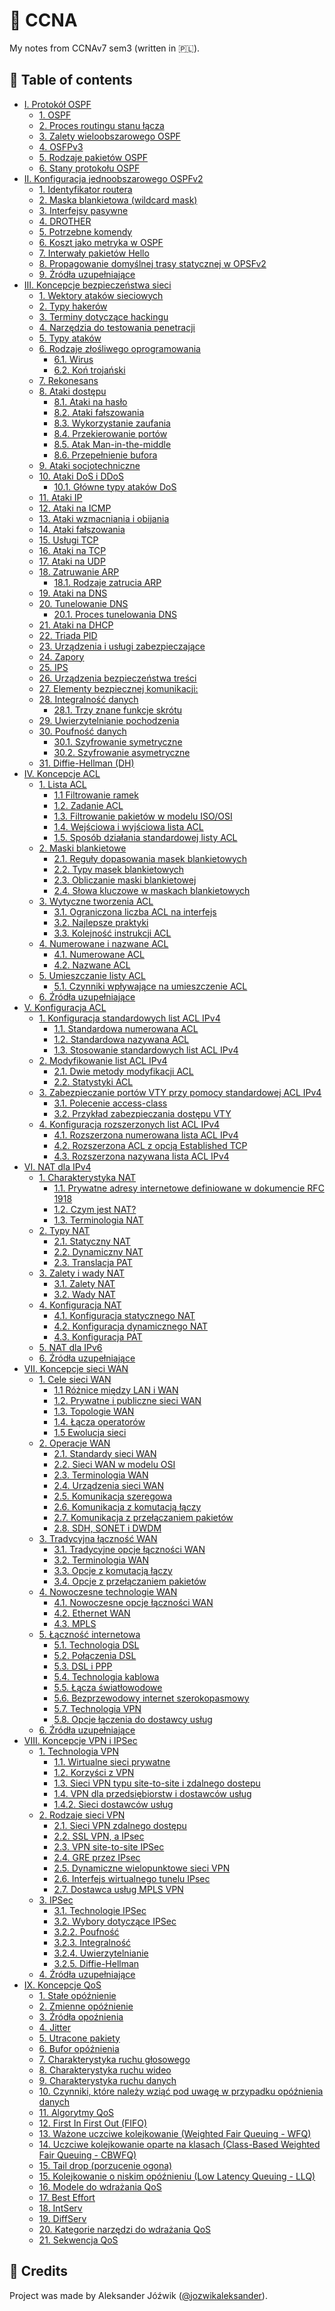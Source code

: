 # 📝 CCNA

My notes from CCNAv7 sem3 (written in 🇵🇱).

## 📜 Table of contents

<ul>
<li><a href="http://aleksanderjozwik.me/ccnav7_sem3/#i.-protokół-ospf">I. Protokół OSPF</a>
<ul>
<li><a href="http://aleksanderjozwik.me/ccnav7_sem3/#ospf">1. OSPF</a></li>
<li><a href="http://aleksanderjozwik.me/ccnav7_sem3/#proces-routingu-stanu-łącza">2. Proces routingu stanu łącza</a></li>
<li><a href="http://aleksanderjozwik.me/ccnav7_sem3/#zalety-wieloobszarowego-ospf">3. Zalety wieloobszarowego OSPF</a></li>
<li><a href="http://aleksanderjozwik.me/ccnav7_sem3/#osfpv3">4. OSFPv3</a></li>
<li><a href="http://aleksanderjozwik.me/ccnav7_sem3/#rodzaje-pakietów-ospf">5. Rodzaje pakietów OSPF</a></li>
<li><a href="http://aleksanderjozwik.me/ccnav7_sem3/#stany-protokołu-ospf">6. Stany protokołu OSPF</a></li>
</ul></li>
<li><a href="http://aleksanderjozwik.me/ccnav7_sem3/#ii.-konfiguracja-jednoobszarowego-ospfv2">II. Konfiguracja jednoobszarowego OSPFv2</a>
<ul>
<li><a href="http://aleksanderjozwik.me/ccnav7_sem3/#identyfikator-routera">1. Identyfikator routera</a></li>
<li><a href="http://aleksanderjozwik.me/ccnav7_sem3/#maska-blankietowa-wildcard-mask">2. Maska blankietowa (wildcard mask)</a></li>
<li><a href="http://aleksanderjozwik.me/ccnav7_sem3/#interfejsy-pasywne">3. Interfejsy pasywne</a></li>
<li><a href="http://aleksanderjozwik.me/ccnav7_sem3/#drother">4. DROTHER</a></li>
<li><a href="http://aleksanderjozwik.me/ccnav7_sem3/#potrzebne-komendy">5. Potrzebne komendy</a></li>
<li><a href="http://aleksanderjozwik.me/ccnav7_sem3/#koszt-jako-metryka-w-ospf">6. Koszt jako metryka w OSPF</a></li>
<li><a href="http://aleksanderjozwik.me/ccnav7_sem3/#interwały-pakietów-hello">7. Interwały pakietów Hello</a></li>
<li><a href="http://aleksanderjozwik.me/ccnav7_sem3/#propagowanie-domyślnej-trasy-statycznej-w-opsfv2">8. Propagowanie domyślnej trasy statycznej w OPSFv2</a></li>
<li><a href="http://aleksanderjozwik.me/ccnav7_sem3/#źródła-uzupełniające">9. Źródła uzupełniające</a></li>
</ul></li>
<li><a href="http://aleksanderjozwik.me/ccnav7_sem3/#iii.-koncepcje-bezpieczeństwa-sieci">III. Koncepcje bezpieczeństwa sieci</a>
<ul>
<li><a href="http://aleksanderjozwik.me/ccnav7_sem3/#wektory-ataków-sieciowych">1. Wektory ataków sieciowych</a></li>
<li><a href="http://aleksanderjozwik.me/ccnav7_sem3/#typy-hakerów">2. Typy hakerów</a></li>
<li><a href="http://aleksanderjozwik.me/ccnav7_sem3/#terminy-dotyczące-hackingu">3. Terminy dotyczące hackingu</a></li>
<li><a href="http://aleksanderjozwik.me/ccnav7_sem3/#narzędzia-do-testowania-penetracji">4. Narzędzia do testowania penetracji</a></li>
<li><a href="http://aleksanderjozwik.me/ccnav7_sem3/#typy-ataków">5. Typy ataków</a></li>
<li><a href="http://aleksanderjozwik.me/ccnav7_sem3/#rodzaje-złośliwego-oprogramowania">6. Rodzaje złośliwego oprogramowania</a>
<ul>
<li><a href="http://aleksanderjozwik.me/ccnav7_sem3/#wirus">6.1. Wirus</a></li>
<li><a href="http://aleksanderjozwik.me/ccnav7_sem3/#koń-trojański">6.2. Koń trojański</a></li>
</ul></li>
<li><a href="http://aleksanderjozwik.me/ccnav7_sem3/#rekonesans">7. Rekonesans</a></li>
<li><a href="http://aleksanderjozwik.me/ccnav7_sem3/#ataki-dostępu">8. Ataki dostępu</a>
<ul>
<li><a href="http://aleksanderjozwik.me/ccnav7_sem3/#ataki-na-hasło">8.1. Ataki na hasło</a></li>
<li><a href="http://aleksanderjozwik.me/ccnav7_sem3/#ataki-fałszowania">8.2. Ataki fałszowania</a></li>
<li><a href="http://aleksanderjozwik.me/ccnav7_sem3/#wykorzystanie-zaufania">8.3. Wykorzystanie zaufania</a></li>
<li><a href="http://aleksanderjozwik.me/ccnav7_sem3/#przekierowanie-portów">8.4. Przekierowanie portów</a></li>
<li><a href="http://aleksanderjozwik.me/ccnav7_sem3/#atak-man-in-the-middle">8.5. Atak Man-in-the-middle</a></li>
<li><a href="http://aleksanderjozwik.me/ccnav7_sem3/#przepełnienie-bufora">8.6. Przepełnienie bufora</a></li>
</ul></li>
<li><a href="http://aleksanderjozwik.me/ccnav7_sem3/#ataki-socjotechniczne">9. Ataki socjotechniczne</a></li>
<li><a href="http://aleksanderjozwik.me/ccnav7_sem3/#ataki-dos-i-ddos">10. Ataki DoS i DDoS</a>
<ul>
<li><a href="http://aleksanderjozwik.me/ccnav7_sem3/#główne-typy-ataków-dos">10.1. Główne typy ataków DoS</a></li>
</ul></li>
<li><a href="http://aleksanderjozwik.me/ccnav7_sem3/#ataki-ip">11. Ataki IP</a></li>
<li><a href="http://aleksanderjozwik.me/ccnav7_sem3/#ataki-na-icmp">12. Ataki na ICMP</a></li>
<li><a href="http://aleksanderjozwik.me/ccnav7_sem3/#ataki-wzmacniania-i-obijania">13. Ataki wzmacniania i obijania</a></li>
<li><a href="http://aleksanderjozwik.me/ccnav7_sem3/#ataki-fałszowania-1">14. Ataki fałszowania</a></li>
<li><a href="http://aleksanderjozwik.me/ccnav7_sem3/#usługi-tcp">15. Usługi TCP</a></li>
<li><a href="http://aleksanderjozwik.me/ccnav7_sem3/#ataki-na-tcp">16. Ataki na TCP</a></li>
<li><a href="http://aleksanderjozwik.me/ccnav7_sem3/#ataki-na-udp">17. Ataki na UDP</a></li>
<li><a href="http://aleksanderjozwik.me/ccnav7_sem3/#zatruwanie-arp">18. Zatruwanie ARP</a>
<ul>
<li><a href="http://aleksanderjozwik.me/ccnav7_sem3/#rodzaje-zatrucia-arp">18.1. Rodzaje zatrucia ARP</a></li>
</ul></li>
<li><a href="http://aleksanderjozwik.me/ccnav7_sem3/#ataki-na-dns">19. Ataki na DNS</a></li>
<li><a href="http://aleksanderjozwik.me/ccnav7_sem3/#tunelowanie-dns">20. Tunelowanie DNS</a>
<ul>
<li><a href="http://aleksanderjozwik.me/ccnav7_sem3/#proces-tunelowania-dns">20.1. Proces tunelowania DNS</a></li>
</ul></li>
<li><a href="http://aleksanderjozwik.me/ccnav7_sem3/#ataki-na-dhcp">21. Ataki na DHCP</a></li>
<li><a href="http://aleksanderjozwik.me/ccnav7_sem3/#triada-pid">22. Triada PID</a></li>
<li><a href="http://aleksanderjozwik.me/ccnav7_sem3/#urządzenia-i-usługi-zabezpieczające">23. Urządzenia i usługi zabezpieczające</a></li>
<li><a href="http://aleksanderjozwik.me/ccnav7_sem3/#zapory">24. Zapory</a></li>
<li><a href="http://aleksanderjozwik.me/ccnav7_sem3/#ips">25. IPS</a></li>
<li><a href="http://aleksanderjozwik.me/ccnav7_sem3/#urządzenia-bezpieczeństwa-treści">26. Urządzenia bezpieczeństwa treści</a></li>
<li><a href="http://aleksanderjozwik.me/ccnav7_sem3/#elementy-bezpiecznej-komunikacji">27. Elementy bezpiecznej komunikacji:</a></li>
<li><a href="http://aleksanderjozwik.me/ccnav7_sem3/#integralność-danych">28. Integralność danych</a>
<ul>
<li><a href="http://aleksanderjozwik.me/ccnav7_sem3/#trzy-znane-funkcje-skrótu">28.1. Trzy znane funkcje skrótu</a></li>
</ul></li>
<li><a href="http://aleksanderjozwik.me/ccnav7_sem3/#uwierzytelnianie-pochodzenia">29. Uwierzytelnianie pochodzenia</a></li>
<li><a href="http://aleksanderjozwik.me/ccnav7_sem3/#poufność-danych">30. Poufność danych</a>
<ul>
<li><a href="http://aleksanderjozwik.me/ccnav7_sem3/#szyfrowanie-symetryczne">30.1. Szyfrowanie symetryczne</a></li>
<li><a href="http://aleksanderjozwik.me/ccnav7_sem3/#szyfrowanie-asymetryczne">30.2. Szyfrowanie asymetryczne</a></li>
</ul></li>
<li><a href="http://aleksanderjozwik.me/ccnav7_sem3/#diffie-hellman-dh">31. Diffie-Hellman (DH)</a></li>
</ul></li>
<li><a href="http://aleksanderjozwik.me/ccnav7_sem3/#iv.-koncepcje-acl">IV. Koncepcje ACL</a>
<ul>
<li><a href="http://aleksanderjozwik.me/ccnav7_sem3/#lista-acl">1. Lista ACL</a>
<ul>
<li><a href="http://aleksanderjozwik.me/ccnav7_sem3/#filtrowanie-ramek">1.1 Filtrowanie ramek</a></li>
<li><a href="http://aleksanderjozwik.me/ccnav7_sem3/#zadanie-acl">1.2. Zadanie ACL</a></li>
<li><a href="http://aleksanderjozwik.me/ccnav7_sem3/#filtrowanie-pakietów-w-modelu-isoosi">1.3. Filtrowanie pakietów w modelu ISO/OSI</a></li>
<li><a href="http://aleksanderjozwik.me/ccnav7_sem3/#wejściowa-i-wyjściowa-lista-acl">1.4. Wejściowa i wyjściowa lista ACL</a></li>
<li><a href="http://aleksanderjozwik.me/ccnav7_sem3/#sposób-działania-standardowej-listy-acl">1.5. Sposób działania standardowej listy ACL</a></li>
</ul></li>
<li><a href="http://aleksanderjozwik.me/ccnav7_sem3/#maski-blankietowe">2. Maski blankietowe</a>
<ul>
<li><a href="http://aleksanderjozwik.me/ccnav7_sem3/#reguły-dopasowania-masek-blankietowych">2.1. Reguły dopasowania masek blankietowych</a></li>
<li><a href="http://aleksanderjozwik.me/ccnav7_sem3/#typy-masek-blankietowych">2.2. Typy masek blankietowych</a></li>
<li><a href="http://aleksanderjozwik.me/ccnav7_sem3/#obliczanie-maski-blankietowej">2.3. Obliczanie maski blankietowej</a></li>
<li><a href="http://aleksanderjozwik.me/ccnav7_sem3/#słowa-kluczowe-w-maskach-blankietowych">2.4. Słowa kluczowe w maskach blankietowych</a></li>
</ul></li>
<li><a href="http://aleksanderjozwik.me/ccnav7_sem3/#wytyczne-tworzenia-acl">3. Wytyczne tworzenia ACL</a>
<ul>
<li><a href="http://aleksanderjozwik.me/ccnav7_sem3/#ograniczona-liczba-acl-na-interfejs">3.1. Ograniczona liczba ACL na interfejs</a></li>
<li><a href="http://aleksanderjozwik.me/ccnav7_sem3/#najlepsze-praktyki">3.2. Najlepsze praktyki</a></li>
<li><a href="http://aleksanderjozwik.me/ccnav7_sem3/#kolejność-instrukcji-acl">3.3. Kolejność instrukcji ACL</a></li>
</ul></li>
<li><a href="http://aleksanderjozwik.me/ccnav7_sem3/#numerowane-i-nazwane-acl">4. Numerowane i nazwane ACL</a>
<ul>
<li><a href="http://aleksanderjozwik.me/ccnav7_sem3/#numerowane-acl">4.1. Numerowane ACL</a></li>
<li><a href="http://aleksanderjozwik.me/ccnav7_sem3/#nazwane-acl">4.2. Nazwane ACL</a></li>
</ul></li>
<li><a href="http://aleksanderjozwik.me/ccnav7_sem3/#umieszczanie-listy-acl">5. Umieszczanie listy ACL</a>
<ul>
<li><a href="http://aleksanderjozwik.me/ccnav7_sem3/#czynniki-wpływające-na-umieszczenie-acl">5.1. Czynniki wpływające na umieszczenie ACL</a></li>
</ul></li>
<li><a href="http://aleksanderjozwik.me/ccnav7_sem3/#źródła-uzupełniające-1">6. Źródła uzupełniające</a></li>
</ul></li>
<li><a href="http://aleksanderjozwik.me/ccnav7_sem3/#v.-konfiguracja-acl">V. Konfiguracja ACL</a>
<ul>
<li><a href="http://aleksanderjozwik.me/ccnav7_sem3/#konfiguracja-standardowych-list-acl-ipv4">1. Konfiguracja standardowych list ACL IPv4</a>
<ul>
<li><a href="http://aleksanderjozwik.me/ccnav7_sem3/#standardowa-numerowana-acl">1.1. Standardowa numerowana ACL</a></li>
<li><a href="http://aleksanderjozwik.me/ccnav7_sem3/#standardowa-nazywana-acl">1.2. Standardowa nazywana ACL</a></li>
<li><a href="http://aleksanderjozwik.me/ccnav7_sem3/#stosowanie-standardowych-list-acl-ipv4">1.3. Stosowanie standardowych list ACL IPv4</a></li>
</ul></li>
<li><a href="http://aleksanderjozwik.me/ccnav7_sem3/#modyfikowanie-list-acl-ipv4">2. Modyfikowanie list ACL IPv4</a>
<ul>
<li><a href="http://aleksanderjozwik.me/ccnav7_sem3/#dwie-metody-modyfikacji-acl">2.1. Dwie metody modyfikacji ACL</a></li>
<li><a href="http://aleksanderjozwik.me/ccnav7_sem3/#statystyki-acl">2.2. Statystyki ACL</a></li>
</ul></li>
<li><a href="http://aleksanderjozwik.me/ccnav7_sem3/#zabezpieczanie-portów-vty-przy-pomocy-standardowej-acl-ipv4">3. Zabezpieczanie portów VTY przy pomocy standardowej ACL IPv4</a>
<ul>
<li><a href="http://aleksanderjozwik.me/ccnav7_sem3/#polecenie-access-class">3.1. Polecenie access-class</a></li>
<li><a href="http://aleksanderjozwik.me/ccnav7_sem3/#przykład-zabezpieczania-dostępu-vty">3.2. Przykład zabezpieczania dostępu VTY</a></li>
</ul></li>
<li><a href="http://aleksanderjozwik.me/ccnav7_sem3/#konfiguracja-rozszerzonych-list-acl-ipv4">4. Konfiguracja rozszerzonych list ACL IPv4</a>
<ul>
<li><a href="http://aleksanderjozwik.me/ccnav7_sem3/#rozszerzona-numerowana-lista-acl-ipv4">4.1. Rozszerzona numerowana lista ACL IPv4</a></li>
<li><a href="http://aleksanderjozwik.me/ccnav7_sem3/#rozszerzona-acl-z-opcją-established-tcp">4.2. Rozszerzona ACL z opcją Established TCP</a></li>
<li><a href="http://aleksanderjozwik.me/ccnav7_sem3/#rozszerzona-nazywana-lista-acl-ipv4">4.3. Rozszerzona nazywana lista ACL IPv4</a></li>
</ul></li>
</ul></li>
<li><a href="http://aleksanderjozwik.me/ccnav7_sem3/#vi.-nat-dla-ipv4">VI. NAT dla IPv4</a>
<ul>
<li><a href="http://aleksanderjozwik.me/ccnav7_sem3/#charakterystyka-nat">1. Charakterystyka NAT</a>
<ul>
<li><a href="http://aleksanderjozwik.me/ccnav7_sem3/#prywatne-adresy-internetowe-definiowane-w-dokumencie-rfc-1918">1.1. Prywatne adresy internetowe definiowane w dokumencie RFC 1918</a></li>
<li><a href="http://aleksanderjozwik.me/ccnav7_sem3/#czym-jest-nat">1.2. Czym jest NAT?</a></li>
<li><a href="http://aleksanderjozwik.me/ccnav7_sem3/#terminologia-nat">1.3. Terminologia NAT</a></li>
</ul></li>
<li><a href="http://aleksanderjozwik.me/ccnav7_sem3/#typy-nat">2. Typy NAT</a>
<ul>
<li><a href="http://aleksanderjozwik.me/ccnav7_sem3/#statyczny-nat">2.1. Statyczny NAT</a></li>
<li><a href="http://aleksanderjozwik.me/ccnav7_sem3/#dynamiczny-nat">2.2. Dynamiczny NAT</a></li>
<li><a href="http://aleksanderjozwik.me/ccnav7_sem3/#translacja-pat">2.3. Translacja PAT</a></li>
</ul></li>
<li><a href="http://aleksanderjozwik.me/ccnav7_sem3/#zalety-i-wady-nat">3. Zalety i wady NAT</a>
<ul>
<li><a href="http://aleksanderjozwik.me/ccnav7_sem3/#zalety-nat">3.1. Zalety NAT</a></li>
<li><a href="http://aleksanderjozwik.me/ccnav7_sem3/#wady-nat">3.2. Wady NAT</a></li>
</ul></li>
<li><a href="http://aleksanderjozwik.me/ccnav7_sem3/#konfiguracja-nat">4. Konfiguracja NAT</a>
<ul>
<li><a href="http://aleksanderjozwik.me/ccnav7_sem3/#konfiguracja-statycznego-nat">4.1. Konfiguracja statycznego NAT</a></li>
<li><a href="http://aleksanderjozwik.me/ccnav7_sem3/#konfiguracja-dynamicznego-nat">4.2. Konfiguracja dynamicznego NAT</a></li>
<li><a href="http://aleksanderjozwik.me/ccnav7_sem3/#konfiguracja-pat">4.3. Konfiguracja PAT</a></li>
</ul></li>
<li><a href="http://aleksanderjozwik.me/ccnav7_sem3/#nat-dla-ipv6">5. NAT dla IPv6</a></li>
<li><a href="http://aleksanderjozwik.me/ccnav7_sem3/#źródła-uzupełniające-2">6. Źródła uzupełniające</a></li>
</ul></li>
<li><a href="http://aleksanderjozwik.me/ccnav7_sem3/#vii.-koncepcje-sieci-wan">VII. Koncepcje sieci WAN</a>
<ul>
<li><a href="http://aleksanderjozwik.me/ccnav7_sem3/#cele-sieci-wan">1. Cele sieci WAN</a>
<ul>
<li><a href="http://aleksanderjozwik.me/ccnav7_sem3/#różnice-między-lan-i-wan">1.1 Różnice między LAN i WAN</a></li>
<li><a href="http://aleksanderjozwik.me/ccnav7_sem3/#prywatne-i-publiczne-sieci-wan">1.2. Prywatne i publiczne sieci WAN</a></li>
<li><a href="http://aleksanderjozwik.me/ccnav7_sem3/#topologie-wan">1.3. Topologie WAN</a></li>
<li><a href="http://aleksanderjozwik.me/ccnav7_sem3/#łącza-operatorów">1.4. Łącza operatorów</a></li>
<li><a href="http://aleksanderjozwik.me/ccnav7_sem3/#ewolucja-sieci">1.5 Ewolucja sieci</a></li>
</ul></li>
<li><a href="http://aleksanderjozwik.me/ccnav7_sem3/#operacje-wan">2. Operacje WAN</a>
<ul>
<li><a href="http://aleksanderjozwik.me/ccnav7_sem3/#standardy-sieci-wan">2.1. Standardy sieci WAN</a></li>
<li><a href="http://aleksanderjozwik.me/ccnav7_sem3/#sieci-wan-w-modelu-osi">2.2. Sieci WAN w modelu OSI</a></li>
<li><a href="http://aleksanderjozwik.me/ccnav7_sem3/#terminologia-wan">2.3. Terminologia WAN</a></li>
<li><a href="http://aleksanderjozwik.me/ccnav7_sem3/#urządzenia-sieci-wan">2.4. Urządzenia sieci WAN</a></li>
<li><a href="http://aleksanderjozwik.me/ccnav7_sem3/#komunikacja-szeregowa">2.5. Komunikacja szeregowa</a></li>
<li><a href="http://aleksanderjozwik.me/ccnav7_sem3/#komunikacja-z-komutacją-łączy">2.6. Komunikacja z komutacją łączy</a></li>
<li><a href="http://aleksanderjozwik.me/ccnav7_sem3/#komunikacja-z-przełączaniem-pakietów">2.7. Komunikacja z przełączaniem pakietów</a></li>
<li><a href="http://aleksanderjozwik.me/ccnav7_sem3/#sdh-sonet-i-dwdm">2.8. SDH, SONET i DWDM</a></li>
</ul></li>
<li><a href="http://aleksanderjozwik.me/ccnav7_sem3/#tradycyjna-łączność-wan">3. Tradycyjna łączność WAN</a>
<ul>
<li><a href="http://aleksanderjozwik.me/ccnav7_sem3/#tradycyjne-opcje-łączności-wan">3.1. Tradycyjne opcje łączności WAN</a></li>
<li><a href="http://aleksanderjozwik.me/ccnav7_sem3/#terminologia-wan-1">3.2. Terminologia WAN</a></li>
<li><a href="http://aleksanderjozwik.me/ccnav7_sem3/#opcje-z-komutacją-łączy">3.3. Opcje z komutacją łączy</a></li>
<li><a href="http://aleksanderjozwik.me/ccnav7_sem3/#opcje-z-przełączaniem-pakietów">3.4. Opcje z przełączaniem pakietów</a></li>
</ul></li>
<li><a href="http://aleksanderjozwik.me/ccnav7_sem3/#nowoczesne-technologie-wan">4. Nowoczesne technologie WAN</a>
<ul>
<li><a href="http://aleksanderjozwik.me/ccnav7_sem3/#nowoczesne-opcje-łączności-wan">4.1. Nowoczesne opcje łączności WAN</a></li>
<li><a href="http://aleksanderjozwik.me/ccnav7_sem3/#ethernet-wan">4.2. Ethernet WAN</a></li>
<li><a href="http://aleksanderjozwik.me/ccnav7_sem3/#mpls">4.3. MPLS</a></li>
</ul></li>
<li><a href="http://aleksanderjozwik.me/ccnav7_sem3/#łączność-internetowa">5. Łączność internetowa</a>
<ul>
<li><a href="http://aleksanderjozwik.me/ccnav7_sem3/#technologia-dsl">5.1. Technologia DSL</a></li>
<li><a href="http://aleksanderjozwik.me/ccnav7_sem3/#połączenia-dsl">5.2. Połączenia DSL</a></li>
<li><a href="http://aleksanderjozwik.me/ccnav7_sem3/#dsl-i-ppp">5.3. DSL i PPP</a></li>
<li><a href="http://aleksanderjozwik.me/ccnav7_sem3/#technologia-kablowa">5.4. Technologia kablowa</a></li>
<li><a href="http://aleksanderjozwik.me/ccnav7_sem3/#łącza-światłowodowe">5.5. Łącza światłowodowe</a></li>
<li><a href="http://aleksanderjozwik.me/ccnav7_sem3/#bezprzewodowy-internet-szerokopasmowy">5.6. Bezprzewodowy internet szerokopasmowy</a></li>
<li><a href="http://aleksanderjozwik.me/ccnav7_sem3/#technologia-vpn">5.7. Technologia VPN</a></li>
<li><a href="http://aleksanderjozwik.me/ccnav7_sem3/#opcje-łączenia-do-dostawcy-usług">5.8. Opcje łączenia do dostawcy usług</a></li>
</ul></li>
<li><a href="http://aleksanderjozwik.me/ccnav7_sem3/#źródła-uzupełniające-3">6. Źródła uzupełniające</a></li>
</ul></li>
<li><a href="http://aleksanderjozwik.me/ccnav7_sem3/#viii.-koncepcje-vpn-i-ipsec">VIII. Koncepcje VPN i IPSec</a>
<ul>
<li><a href="http://aleksanderjozwik.me/ccnav7_sem3/#technologia-vpn-1">1. Technologia VPN</a>
<ul>
<li><a href="http://aleksanderjozwik.me/ccnav7_sem3/#wirtualne-sieci-prywatne">1.1. Wirtualne sieci prywatne</a></li>
<li><a href="http://aleksanderjozwik.me/ccnav7_sem3/#korzyści-z-vpn">1.2. Korzyści z VPN</a></li>
<li><a href="http://aleksanderjozwik.me/ccnav7_sem3/#sieci-vpn-typu-site-to-site-i-zdalnego-dostepu">1.3. Sieci VPN typu site-to-site i zdalnego dostepu</a></li>
<li><a href="http://aleksanderjozwik.me/ccnav7_sem3/#vpn-dla-przedsiębiorstw-i-dostawców-usług">1.4. VPN dla przedsiębiorstw i dostawców usług</a></li>
<li><a href="http://aleksanderjozwik.me/ccnav7_sem3/#sieci-dostawców-usług">1.4.2. Sieci dostawców usług</a></li>
</ul></li>
<li><a href="http://aleksanderjozwik.me/ccnav7_sem3/#rodzaje-sieci-vpn">2. Rodzaje sieci VPN</a>
<ul>
<li><a href="http://aleksanderjozwik.me/ccnav7_sem3/#sieci-vpn-zdalnego-dostępu">2.1. Sieci VPN zdalnego dostępu</a></li>
<li><a href="http://aleksanderjozwik.me/ccnav7_sem3/#ssl-vpn-a-ipsec">2.2. SSL VPN, a IPsec</a></li>
<li><a href="http://aleksanderjozwik.me/ccnav7_sem3/#vpn-site-to-site-ipsec">2.3. VPN site-to-site IPSec</a></li>
<li><a href="http://aleksanderjozwik.me/ccnav7_sem3/#gre-przez-ipsec">2.4. GRE przez IPsec</a></li>
<li><a href="http://aleksanderjozwik.me/ccnav7_sem3/#dynamiczne-wielopunktowe-sieci-vpn">2.5. Dynamiczne wielopunktowe sieci VPN</a></li>
<li><a href="http://aleksanderjozwik.me/ccnav7_sem3/#interfejs-wirtualnego-tunelu-ipsec">2.6. Interfejs wirtualnego tunelu IPsec</a></li>
<li><a href="http://aleksanderjozwik.me/ccnav7_sem3/#dostawca-usług-mpls-vpn">2.7. Dostawca usług MPLS VPN</a></li>
</ul></li>
<li><a href="http://aleksanderjozwik.me/ccnav7_sem3/#ipsec">3. IPSec</a>
<ul>
<li><a href="http://aleksanderjozwik.me/ccnav7_sem3/#technologie-ipsec">3.1. Technologie IPSec</a></li>
<li><a href="http://aleksanderjozwik.me/ccnav7_sem3/#wybory-dotyczące-ipsec">3.2. Wybory dotyczące IPSec</a></li>
<li><a href="http://aleksanderjozwik.me/ccnav7_sem3/#poufność">3.2.2. Poufność</a></li>
<li><a href="http://aleksanderjozwik.me/ccnav7_sem3/#integralność">3.2.3. Integralność</a></li>
<li><a href="http://aleksanderjozwik.me/ccnav7_sem3/#uwierzytelnianie">3.2.4. Uwierzytelnianie</a></li>
<li><a href="http://aleksanderjozwik.me/ccnav7_sem3/#diffie-hellman">3.2.5. Diffie-Hellman</a></li>
</ul></li>
<li><a href="http://aleksanderjozwik.me/ccnav7_sem3/#źródła-uzupełniające-4">4. Źródła uzupełniające</a></li>
</ul></li>
<li><a href="http://aleksanderjozwik.me/ccnav7_sem3/#ix.-koncepcje-qos">IX. Koncepcje QoS</a>
<ul>
<li><a href="http://aleksanderjozwik.me/ccnav7_sem3/#stałe-opóźnienie">1. Stałe opóźnienie</a></li>
<li><a href="http://aleksanderjozwik.me/ccnav7_sem3/#zmienne-opóźnienie">2. Zmienne opóźnienie</a></li>
<li><a href="http://aleksanderjozwik.me/ccnav7_sem3/#źródła-opoźnienia">3. Źródła opoźnienia</a></li>
<li><a href="http://aleksanderjozwik.me/ccnav7_sem3/#jitter">4. Jitter</a></li>
<li><a href="http://aleksanderjozwik.me/ccnav7_sem3/#utracone-pakiety">5. Utracone pakiety</a></li>
<li><a href="http://aleksanderjozwik.me/ccnav7_sem3/#bufor-opóźnienia">6. Bufor opóźnienia</a></li>
<li><a href="http://aleksanderjozwik.me/ccnav7_sem3/#charakterystyka-ruchu-głosowego">7. Charakterystyka ruchu głosowego</a></li>
<li><a href="http://aleksanderjozwik.me/ccnav7_sem3/#charakterystyka-ruchu-wideo">8. Charakterystyka ruchu wideo</a></li>
<li><a href="http://aleksanderjozwik.me/ccnav7_sem3/#charakterystyka-ruchu-danych">9. Charakterystyka ruchu danych</a></li>
<li><a href="http://aleksanderjozwik.me/ccnav7_sem3/#czynniki-które-należy-wziąć-pod-uwagę-w-przypadku-opóźnienia-danych">10. Czynniki, które należy wziąć pod uwagę w przypadku opóźnienia danych</a></li>
<li><a href="http://aleksanderjozwik.me/ccnav7_sem3/#algorytmy-qos">11. Algorytmy QoS</a></li>
<li><a href="http://aleksanderjozwik.me/ccnav7_sem3/#first-in-first-out-fifo">12. First In First Out (FIFO)</a></li>
<li><a href="http://aleksanderjozwik.me/ccnav7_sem3/#ważone-uczciwe-kolejkowanie-weighted-fair-queuing---wfq">13. Ważone uczciwe kolejkowanie (Weighted Fair Queuing - WFQ)</a></li>
<li><a href="http://aleksanderjozwik.me/ccnav7_sem3/#uczciwe-kolejkowanie-oparte-na-klasach-class-based-weighted-fair-queuing---cbwfq">14. Uczciwe kolejkowanie oparte na klasach (Class-Based Weighted Fair Queuing - CBWFQ)</a></li>
<li><a href="http://aleksanderjozwik.me/ccnav7_sem3/#tail-drop-porzucenie-ogona">15. Tail drop (porzucenie ogona)</a></li>
<li><a href="http://aleksanderjozwik.me/ccnav7_sem3/#kolejkowanie-o-niskim-opóźnieniu-low-latency-queuing---llq">15. Kolejkowanie o niskim opóźnieniu (Low Latency Queuing - LLQ)</a></li>
<li><a href="http://aleksanderjozwik.me/ccnav7_sem3/#modele-do-wdrażania-qos">16. Modele do wdrażania QoS</a></li>
<li><a href="http://aleksanderjozwik.me/ccnav7_sem3/#best-effort">17. Best Effort</a></li>
<li><a href="http://aleksanderjozwik.me/ccnav7_sem3/#intserv">18. IntServ</a></li>
<li><a href="http://aleksanderjozwik.me/ccnav7_sem3/#diffserv">19. DiffServ</a></li>
<li><a href="http://aleksanderjozwik.me/ccnav7_sem3/#kategorie-narzędzi-do-wdrażania-qos">20. Kategorie narzędzi do wdrażania QoS</a></li>
<li><a href="http://aleksanderjozwik.me/ccnav7_sem3/#sekwencja-qos">21. Sekwencja QoS</a></li>
</ul></li>
</ul>

## 👤 Credits
Project was made by Aleksander Jóźwik ([@jozwikaleksander](https://github.com/jozwikaleksander)).